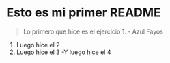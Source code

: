 # Esto es mi primer README #

> Lo primero que hice es el ejercicio 1. -
Azul Fayos

 1. Luego hice el 2
2. Luego hice el 3
  -Y luego hice el 4

